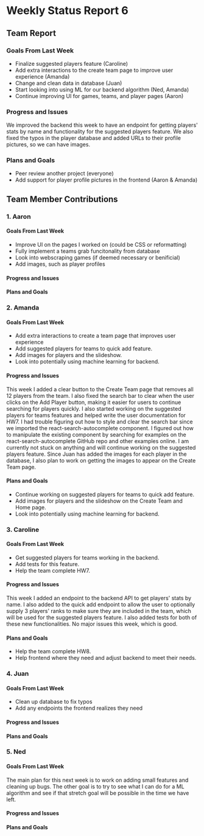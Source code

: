 # Weekly Status Report 6

## Team Report
### Goals From Last Week
- Finalize suggested players feature (Caroline)
- Add extra interactions to the create team page to improve user experience (Amanda)
- Change and clean data in database (Juan)
- Start looking into using ML for our backend algorithm (Ned, Amanda)
- Continue improving UI for games, teams, and player pages (Aaron)

### Progress and Issues
We improved the backend this week to have an endpoint for getting players' stats by name and functionality for the suggested players feature. We also fixed the typos in the player database and added URLs to their profile pictures, so we can have images.

### Plans and Goals
- Peer review another project (everyone)
- Add support for player profile pictures in the frontend (Aaron & Amanda)

## Team Member Contributions
### 1. Aaron
#### Goals From Last Week
- Improve UI on the pages I worked on (could be CSS or reformatting)
- Fully implement a teams grab funcitonality from database
- Look into webscraping games (if deemed necessary or benificial)
- Add images, such as player profiles

#### Progress and Issues

#### Plans and Goals


### 2. Amanda
#### Goals From Last Week
- Add extra interactions to create a team page that improves user experience
- Add suggested players for teams to quick add feature.
- Add images for players and the slideshow.
- Look into potentially using machine learning for backend.

#### Progress and Issues
This week I added a clear button to the Create Team page that removes all 12 players from the team. I also fixed the search bar to clear when the user clicks on the Add Player button, making it easier for users to continue searching for players quickly. I also started working on the suggested players for teams features and helped write the user documentation for HW7. I had trouble figuring out how to style and clear the search bar since we imported the react-search-autocomplete component. I figured out how to manipulate the existing component by searching for examples on the react-search-autocomplete GitHub repo and other examples online. I am currently not stuck on anything and will continue working on the suggested players feature. Since Juan has added the images for each player in the database, I also plan to work on getting the images to appear on the Create Team page.

#### Plans and Goals
- Continue working on suggested players for teams to quick add feature.
- Add images for players and the slideshow on the Create Team and Home page.
- Look into potentially using machine learning for backend.

### 3. Caroline
#### Goals From Last Week
- Get suggested players for teams working in the backend.
- Add tests for this feature.
- Help the team complete HW7.

#### Progress and Issues
This week I added an endpoint to the backend API to get players' stats by name. I also added to the quick add endpoint to allow the user to optionally supply 3 players' ranks to make sure they are included in the team, which will be used for the suggested players feature. I also added tests for both of these new functionalities. No major issues this week, which is good.

#### Plans and Goals
- Help the team complete HW8.
- Help frontend where they need and adjust backend to meet their needs.


### 4. Juan
#### Goals From Last Week
- Clean up database to fix typos
- Add any endpoints the frontend realizes they need

#### Progress and Issues

#### Plans and Goals


### 5. Ned
#### Goals From Last Week
The main plan for this next week is to work on adding small features and cleaning up bugs. The other goal is to try to see what I can do for a ML algorithm and see if that stretch goal will be possible in the time we have left.

#### Progress and Issues

#### Plans and Goals
